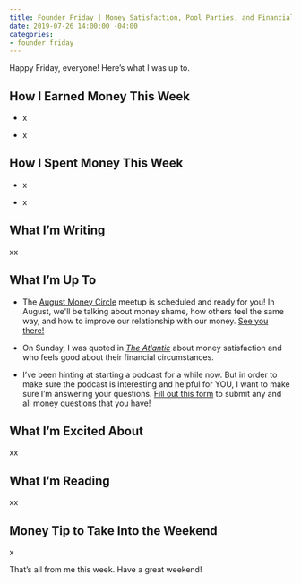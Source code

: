 ```yaml
---
title: Founder Friday | Money Satisfaction, Pool Parties, and Financial Advice
date: 2019-07-26 14:00:00 -04:00
categories:
- founder friday
---
```


Happy Friday, everyone! Here’s what I was up to.

## **How I Earned Money This Week**

* x

* x

## **How I Spent Money This Week**

* x

* x

## **What I’m Writing**

xx

## **What I’m Up To**

* The [August Money Circle](https://www.eventbrite.com/e/money-circle-dealing-with-money-shame-tickets-66476917249) meetup is scheduled and ready for you! In August, we'll be talking about money shame, how others feel the same way, and how to improve our relationship with our money. [See you there!](https://www.eventbrite.com/e/money-circle-dealing-with-money-shame-tickets-66476917249)

* On Sunday, I was quoted in *[The Atlantic](https://www.theatlantic.com/family/archive/2019/07/who-feels-rich/594439/)* about money satisfaction and who feels good about their financial circumstances. 

* I’ve been hinting at starting a podcast for a while now. But in order to make sure the podcast is interesting and helpful for YOU, I want to make sure I’m answering your questions. [Fill out this form](https://docs.google.com/forms/d/e/1FAIpQLSf75z5itnYO-XOLStoqY5FXwuf8YI37ye5OD21Wv7tBGAqIVQ/viewform?usp=sf_link) to submit any and all money questions that you have!

## **What I’m Excited About**

xx

## **What I’m Reading**

xx

## **Money Tip to Take Into the Weekend**

x

That’s all from me this week. Have a great weekend!